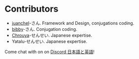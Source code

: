 # Contributors

- [juanchel](https://github.com/juanchel)-さん. Framework and Design, conjugations coding.
- [bibby](https://github.com/bibby)-さん. Conjugation coding.
- [Chrouya](https://github.com/Chrouya)-せんせい. Japanese expertise.
- Yatalu-せんせい. Japanese expertise.

Come chat with on on [Discord 日本語と英語](https://discord.gg/0eIsYvFQul270V1L)! 
